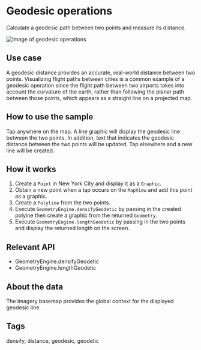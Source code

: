 # Geodesic operations

Calculate a geodesic path between two points and measure its distance.

![Image of geodesic operations](geodesic-operations.png)

## Use case

A geodesic distance provides an accurate, real-world distance between two points. Visualizing flight paths between cities is a common example of a geodesic operation since the flight path between two airports takes into account the curvature of the earth, rather than following the planar path between those points, which appears as a straight line on a projected map.

## How to use the sample

Tap anywhere on the map. A line graphic will display the geodesic line between the two points. In addition, text that indicates the geodesic distance between the two points will be updated. Tap elsewhere and a new line will be created.

## How it works

1. Create a `Point` in New York City and display it as a `Graphic`.
2. Obtain a new point when a tap occurs on the `MapView` and add this point as a graphic.
3. Create a `Polyline` from the two points.
4. Execute `GeometryEngine.densifyGeodetic` by passing in the created polyine then create a graphic from the returned `Geometry`.
5. Execute `GeometryEngine.lengthGeodetic` by passing in the two points and display the returned length on the screen.

## Relevant API

* GeometryEngine.densifyGeodetic
* GeometryEngine.lengthGeodetic

## About the data

The Imagery basemap provides the global context for the displayed geodesic line.

## Tags

 densify, distance, geodesic, geodetic
 